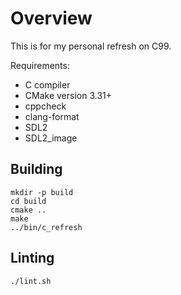 # Overview

This is for my personal refresh on C99.

Requirements:

- C compiler
- CMake version 3.31+
- cppcheck
- clang-format
- SDL2
- SDL2_image

## Building

```
mkdir -p build
cd build
cmake ..
make
../bin/c_refresh
```

## Linting

```
./lint.sh
```
